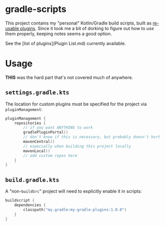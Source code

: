 # gradle-scripts

This project contains my "personal" Kotlin/Gradle build scripts, built as [re-usable plugins](https://docs.gradle.org/current/userguide/custom_plugins.html#sec:precompiled_plugins). Since it took me a bit of dorking to figure out how to _use_ them properly, keeping notes seems a good option.

See the [list of plugins](Plugin List.md) currently available.

# Usage

**THIS** was the hard part that's not covered much of anywhere.

## `settings.gradle.kts`

The location for custom plugins must be specified for the project via `pluginManagement`:

```kotlin
pluginManagement {
    repositories {
        // if you want ANYTHING to work
        gradlePluginPortal()
        // don't know if this is necessary, but probably doesn't hurt
        mavenCentral()
        // especially when building this project locally
        mavenLocal()
        // add custom repos here
    }
}
```

## `build.gradle.kts`

A "non-`buildSrc`" project will need to explicitly enable it in scripts:

```kotlin
buildscript {
    dependencies {
        classpath("my.gradle:my-gradle-plugins:1.0.0")
    }
}
```
